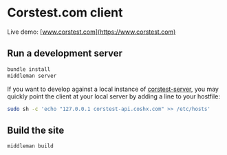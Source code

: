 # Corstest.com client

Live demo: [www.corstest.com](https://www.corstest.com)

## Run a development server

```bash
bundle install
middleman server
```

If you want to develop against a local instance of [corstest-server](https://github.com/gkop/corstest-server), you may quickly point the client at your local server by adding a line to your hostfile:

```bash
sudo sh -c 'echo "127.0.0.1 corstest-api.coshx.com" >> /etc/hosts'
```

## Build the site

```bash
middleman build
```
